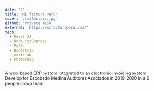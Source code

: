 ```yaml
---
date: '1'
title: 'Mi factura Perú'
cover: './mifactura.jpg'
github: 'Private repo'
external: 'https://mifacturaperu.com/'
tech:
  - React JS
  - Node.js/Express
  - MySQL
  - Bootstrap
  - Adobe XD
  - Photoshop
---
```


A web-based ERP system integrated to an electronic invoicing system. Develop for Escobedo Medina Auditores Asociados in 2019-2020 in a 6 people group team.